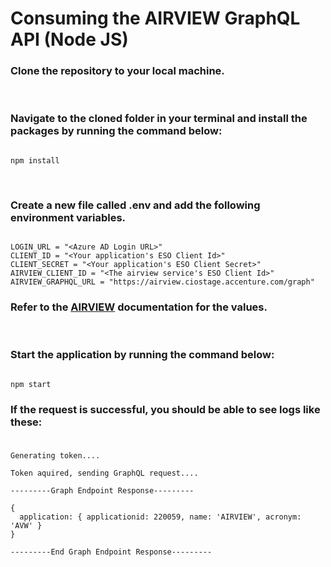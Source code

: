 # Consuming the AIRVIEW GraphQL API (Node JS)

### Clone the repository to your local machine.
&nbsp;
### Navigate to the cloned folder in your terminal and install the packages by running the command below:
```

npm install

```
&nbsp;
### Create a new file called **.env** and add the following environment variables.
```

LOGIN_URL = "<Azure AD Login URL>"
CLIENT_ID = "<Your application's ESO Client Id>"
CLIENT_SECRET = "<Your application's ESO Client Secret>"
AIRVIEW_CLIENT_ID = "<The airview service's ESO Client Id>"
AIRVIEW_GRAPHQL_URL = "https://airview.ciostage.accenture.com/graph"

```
### Refer to the [AIRVIEW](https://airview.accenture.com/api#introduction-item-1) documentation for the values.

&nbsp;
### Start the application by running the command below:
```

npm start

```

### If the request is successful, you should be able to see logs like these:
###  
```

Generating token....

Token aquired, sending GraphQL request....

---------Graph Endpoint Response---------

{
  application: { applicationid: 220059, name: 'AIRVIEW', acronym: 'AVW' }
}

---------End Graph Endpoint Response---------

```
